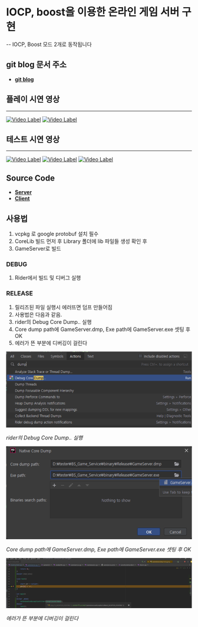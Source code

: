 ﻿# IOCP, boost을 이용한 온라인 게임 서버 구현
 -- IOCP, Boost 모드 2개로 동작됩니다

## git blog 문서 주소
- [**git blog**](https://qornwh.github.io/bjsBlog.github.io/posts/OnlineGameportfolio-0/)

## 플레이 시연 영상

---

[![Video Label](http://img.youtube.com/vi/UeYY-_UfRoY/0.jpg)](https://youtu.be/UeYY-_UfRoY?si=uCtZRGLmAZObMDmo)
[![Video Label](http://img.youtube.com/vi/bkWg1QWX7Vs/0.jpg)](https://youtu.be/bkWg1QWX7Vs)

## 테스트 시연 영상

---

[![Video Label](http://img.youtube.com/vi/WXoosvnCQw4/0.jpg)](https://youtu.be/WXoosvnCQw4)
[![Video Label](http://img.youtube.com/vi/k3-c4AiTmxs/0.jpg)](https://youtu.be/k3-c4AiTmxs)
[![Video Label](http://img.youtube.com/vi/6-NsowB52Xw/0.jpg)](https://youtu.be/6-NsowB52Xw)

## Source Code

- [**Server**](https://github.com/qornwh/GameServerProject)
- [**Client**](https://github.com/Theta08/RpgProject)

## 사용법

1. vcpkg 로 google protobuf 설치 필수
2. CoreLib 빌드 먼저 후 Library 폴더에 lib 파일들 생성 확인 후
3. GameServer로 빌드

### DEBUG

1. Rider에서 빌드 및 디버그 실행

### RELEASE

1. 릴리즈된 파일 실행시 에러뜨면 덤프 만들어짐
2. 사용법은 다음과 같음.
3. rider의 Debug Core Dump.. 실행
4. Core dump path에 GameServer.dmp, Exe path에 GameServer.exe 셋팅 후 OK
5. 에러가 뜬 부분에 디버깅이 걸린다

![3번](https://github.com/qornwh/GameServerProject/blob/main/dump1.png)

_rider의 Debug Core Dump.. 실행_

![4번](https://github.com/qornwh/GameServerProject/blob/main/dump2.png)

_Core dump path에 GameServer.dmp, Exe path에 GameServer.exe 셋팅 후 OK_

![5번](https://github.com/qornwh/GameServerProject/blob/main/dump3.png)

_에러가 뜬 부분에 디버깅이 걸린다_
